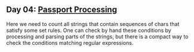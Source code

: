 Day 04: [Passport Processing]
---

Here we need to count all strings that contain sequences of chars that satisfy some set
rules.  One can check by hand these conditions by processing and parsing parts of the
strings, but there is a compact way to check the conditions matching regular expressions.

[Passport Processing]: https://adventofcode.com/2020/day/4
